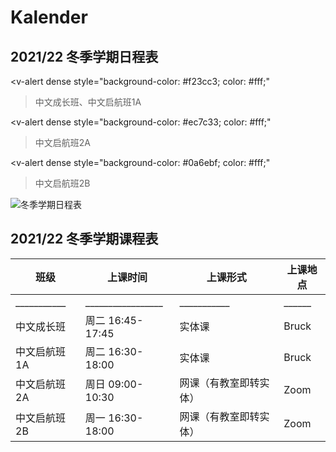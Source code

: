 # Kalender

## 2021/22 冬季学期日程表

<v-alert
  dense
  style="background-color: #f23cc3; color: #fff;"
>中文成长班、中文启航班1A</v-alert>

<v-alert
  dense
  style="background-color: #ec7c33; color: #fff;"
>中文启航班2A</v-alert>

<v-alert
  dense
  style="background-color: #0a6ebf; color: #fff;"
>中文启航班2B</v-alert>

![冬季学期日程表](https://img-1304915546.file.myqcloud.com/images/20211014/schedule-1.jpg)

## 2021/22 冬季学期课程表

| 班级        | 上课时间          | 上课形式            | 上课地点 |
| ---------- | ---------------- | ------------------ | ------ |
| ___________ | _________________ | ___________ | ______ |
| 中文成长班   | 周二 16:45-17:45 | 实体课              | Bruck  |
| 中文启航班1A | 周二 16:30-18:00 | 实体课              | Bruck  |
| 中文启航班2A | 周日 09:00-10:30 | 网课（有教室即转实体） | Zoom   |
| 中文启航班2B | 周一 16:30-18:00 | 网课（有教室即转实体） | Zoom   |
